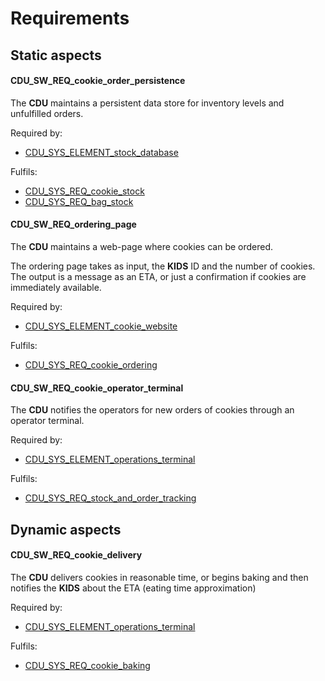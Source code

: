 # Requirements

## Static aspects

#### CDU_SW_REQ_cookie_order_persistence

The **CDU** maintains a persistent data store for inventory levels and unfulfilled orders.

Required by:

- [CDU_SYS_ELEMENT_stock_database](#cdu_sys_element_stock_database)

Fulfils:

- [CDU_SYS_REQ_cookie_stock](#cdu_sys_req_cookie_stock)
- [CDU_SYS_REQ_bag_stock](#cdu_sys_req_bag_stock)

#### CDU_SW_REQ_ordering_page

The **CDU** maintains a web-page where cookies can be ordered.

The ordering page takes as input, the **KIDS** ID and the number of cookies.
The output is a message as an ETA, or just a confirmation if cookies are immediately available.

Required by:

- [CDU_SYS_ELEMENT_cookie_website](#cdu_sys_arch_cookie_website)

Fulfils:

- [CDU_SYS_REQ_cookie_ordering](#cdu_sys_arch_cookie_website)

#### CDU_SW_REQ_cookie_operator_terminal

The **CDU** notifies the operators for new orders of cookies through an operator terminal.

Required by:

- [CDU_SYS_ELEMENT_operations_terminal](#CDU_SYS_ELEMENT_operations_terminal)

Fulfils:

- [CDU_SYS_REQ_stock_and_order_tracking](#cdu_sys_req_stock_and_order_tracking)

## Dynamic aspects

#### CDU_SW_REQ_cookie_delivery

The **CDU** delivers cookies in reasonable time, or begins baking and then notifies the **KIDS** about the ETA (eating time approximation)

Required by:

- [CDU_SYS_ELEMENT_operations_terminal](#cdu_sys_element_operations_terminal)

Fulfils:

- [CDU_SYS_REQ_cookie_baking](#cdu_sys_req_cookie_baking)

